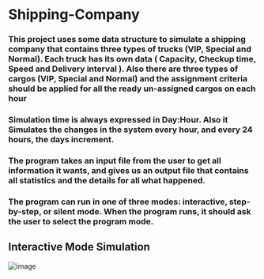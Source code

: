 # Shipping-Company
   ### This project uses some data structure to simulate a shipping company that contains three types of trucks (VIP, Special and Normal). Each truck has its own data ( Capacity, Checkup time, Speed and  Delivery interval ). Also there are three types of cargos (VIP, Special and Normal)  and the assignment criteria should be applied for all the ready un-assigned cargos on each hour 
  ### Simulation time is always expressed in Day:Hour.  Also it Simulates the changes in the system every hour, and every 24 hours, the days increment.
### The program takes an input file from the user to get all information it wants, and gives us an output file that contains all statistics and the details for all what happened.
### The program can run in one of three modes: interactive, step-by-step, or silent mode. When the program runs, it should ask the user to select the program mode.

## Interactive Mode Simulation
![image](https://user-images.githubusercontent.com/94763036/193460184-0f4dfcbd-f84c-466c-ac3c-9d70b53b6a38.png)
